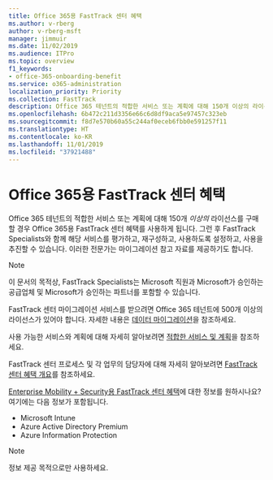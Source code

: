 ```yaml
---
title: Office 365용 FastTrack 센터 혜택
ms.author: v-rberg
author: v-rberg-msft
manager: jimmuir
ms.date: 11/02/2019
ms.audience: ITPro
ms.topic: overview
f1_keywords:
- office-365-onboarding-benefit
ms.service: o365-administration
localization_priority: Priority
ms.collection: FastTrack
description: Office 365 테넌트의 적합한 서비스 또는 계획에 대해 150개 이상의 라이선스를 구매할 경우 Office 365용 FastTrack 센터 혜택를 사용하게 됩니다. 그런 후 FastTrack Specialists와 함께 해당 서비스를 평가하고, 재구성하고, 사용하도록 설정하고, 사용을 추진할 수 있습니다. 이러한 전문가는 마이그레이션 참고 자료를 제공하기도 합니다.
ms.openlocfilehash: 6b472c211d3356e66c6d8df9aca5e97457c323eb
ms.sourcegitcommit: f8d7e570b60a55c244af0eceb6fbb0e591257f11
ms.translationtype: HT
ms.contentlocale: ko-KR
ms.lasthandoff: 11/01/2019
ms.locfileid: "37921488"
---
```

# <a name="fasttrack-center-benefit-for-office-365"></a>Office 365용 FastTrack 센터 혜택

Office 365 테넌트의 적합한 서비스 또는 계획에 대해 150개 *이상의* 라이선스를 구매할 경우 Office 365용 FastTrack 센터 혜택를 사용하게 됩니다. 그런 후 FastTrack Specialists와 함께 해당 서비스를 평가하고, 재구성하고, 사용하도록 설정하고, 사용을 추진할 수 있습니다. 이러한 전문가는 마이그레이션 참고 자료를 제공하기도 합니다. 
  
> [!NOTE]
> 이 문서의 목적상, FastTrack Specialists는 Microsoft 직원과 Microsoft가 승인하는 공급업체 및 Microsoft가 승인하는 파트너를 포함할 수 있습니다. 
  
FastTrack 센터 마이그레이션 서비스를 받으려면 Office 365 테넌트에 500개 이상의 라이선스가 있어야 합니다. 자세한 내용은 [데이터 마이그레이션](O365-data-migration.md)을 참조하세요.
  
사용 가능한 서비스와 계획에 대해 자세히 알아보려면 [적합한 서비스 및 계획](M365-eligible-services-and-plans.md)을 참조하세요.
  
FastTrack 센터 프로세스 및 각 업무의 담당자에 대해 자세히 알아보려면 [FastTrack 센터 혜택 개요](O365-fasttrack-benefit-overview.md)를 참조하세요.
  
[Enterprise Mobility + Security용 FastTrack 센터 혜택](EMS-fasttrack-benefit-for-EMS.md)에 대한 정보를 원하시나요? 여기에는 다음 정보가 포함됩니다.
  
- Microsoft Intune    
- Azure Active Directory Premium 
- Azure Information Protection
    
> [!NOTE]
> 정보 제공 목적으로만 사용하세요. 
